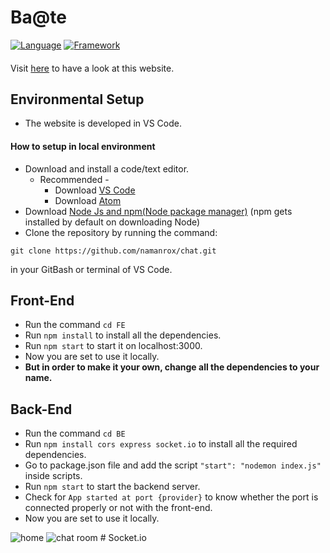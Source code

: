 # Ba@te
[![Language](https://img.shields.io/badge/Language-Javascript-blue.svg?style=flat)](https://www.javascript.com/)
[![Framework](https://img.shields.io/badge/Framework-Reactjs-brightgreen.svg?style=flat)](https://reactjs.org/)
####
Visit [here](https://chat-basic.vercel.app/) to have a look at this website.

## Environmental Setup 
- The website is developed in VS Code.
#### How to setup in local environment
- Download and install a code/text editor.
  - Recommended -
    - Download [VS Code](https://code.visualstudio.com/download)
    - Download [Atom](https://atom.io/)
- Download [Node Js and npm(Node package manager)](https://nodejs.org/en/) (npm gets installed by default on downloading Node)
- Clone the repository by running the command:
```
git clone https://github.com/namanrox/chat.git
```
in your GitBash or terminal of VS Code.

## Front-End
- Run the command `cd FE`
- Run `npm install` to install all the dependencies.
- Run `npm start` to start it on localhost:3000.
- Now you are set to use it locally.
- **But in order to make it your own, change all the dependencies to your name.**

## Back-End
- Run the command `cd BE`
- Run `npm install cors express socket.io` to install all the required dependencies.
- Go to package.json file and add the script `"start": "nodemon index.js"` inside scripts.
- Run `npm start` to start the backend server.
- Check for `App started at port {provider}` to know whether the port is connected properly or not with the front-end.
- Now you are set to use it locally.

![home](https://github.com/namanrox/chat/assets/94623032/cfb26653-157e-4189-86d3-2a760f4fd66f)
![chat room](https://github.com/namanrox/chat/assets/94623032/9033dbad-df2c-4d40-aa94-b6889363aa5d)
#   S o c k e t . i o  
 